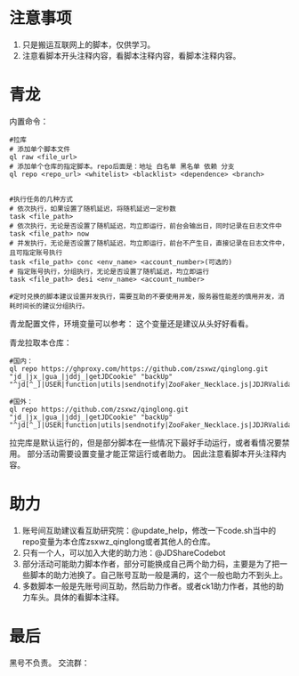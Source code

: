 # 注意事项

1. 只是搬运互联网上的脚本，仅供学习。
2. 注意看脚本开头注释内容，看脚本注释内容，看脚本注释内容。

# 青龙
内置命令：
```
#拉库
# 添加单个脚本文件
ql raw <file_url>                                             
# 添加单个仓库的指定脚本。repo后面是：地址 白名单 黑名单 依赖 分支
ql repo <repo_url> <whitelist> <blacklist> <dependence> <branch>   


#执行任务的几种方式
# 依次执行，如果设置了随机延迟，将随机延迟一定秒数
task <file_path>                                             
# 依次执行，无论是否设置了随机延迟，均立即运行，前台会输出日，同时记录在日志文件中
task <file_path> now                                         
# 并发执行，无论是否设置了随机延迟，均立即运行，前台不产生日，直接记录在日志文件中，且可指定账号执行
task <file_path> conc <env_name> <account_number>(可选的) 
# 指定账号执行，分组执行，无论是否设置了随机延迟，均立即运行 
task <file_path> desi <env_name> <account_number>

#定时兑换的脚本建议设置并发执行，需要互助的不要使用并发，服务器性能差的慎用并发，消耗时间长的建议分组执行。
```

青龙配置文件，环境变量可以参考：
这个变量还是建议从头好好看看。
[](https://bbs.zsxwz.com/thread-4635.htm)

青龙拉取本仓库：
```
#国内：
ql repo https://ghproxy.com/https://github.com/zsxwz/qinglong.git "jd_|jx_|gua_|jddj_|getJDCookie" "backUp" "^jd[^_]|USER|function|utils|sendnotify|ZooFaker_Necklace.js|JDJRValidator_|sign_graphics_validate|ql"

#国外：
ql repo https://github.com/zsxwz/qinglong.git "jd_|jx_|gua_|jddj_|getJDCookie" "backUp" "^jd[^_]|USER|function|utils|sendnotify|ZooFaker_Necklace.js|JDJRValidator_|sign_graphics_validate|ql"

```
拉完库是默认运行的，但是部分脚本在一些情况下最好手动运行，或者看情况要禁用。
部分活动需要设置变量才能正常运行或者助力。
因此注意看脚本开头注释内容。


# 助力
1. 账号间互助建议看互助研究院：@update_help，修改一下code.sh当中的repo变量为本仓库zsxwz_qinglong或者其他人的仓库。
2. 只有一个人，可以加入大佬的助力池：@JDShareCodebot
3. 部分活动可能助力脚本作者，部分可能换成自己两个助力码，主要是为了把一些脚本的助力池换了。自己账号互助一般是满的，这个一般也助力不到头上。
4. 多数脚本一般是先账号间互助，然后助力作者。或者ck1助力作者，其他的助力车头。具体的看脚本注释。

# 最后

黑号不负责。
交流群：[](https://chat.zsxwz.com/)





